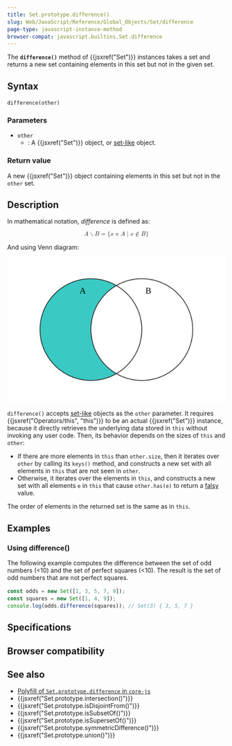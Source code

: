 ```yaml
---
title: Set.prototype.difference()
slug: Web/JavaScript/Reference/Global_Objects/Set/difference
page-type: javascript-instance-method
browser-compat: javascript.builtins.Set.difference
---
```




The **`difference()`** method of {{jsxref("Set")}} instances takes a set and returns a new set containing elements in this set but not in the given set.

## Syntax

```js-nolint
difference(other)
```

### Parameters

- `other`
  - : A {{jsxref("Set")}} object, or [set-like](/Web/JavaScript/Reference/Global_Objects/Set#set-like_objects) object.

### Return value

A new {{jsxref("Set")}} object containing elements in this set but not in the `other` set.

## Description

In mathematical notation, _difference_ is defined as:

<!-- Note: the {} need to be double-escaped, once for Yari -->
<!-- prettier-ignore-start -->
<math display="block">
  <semantics><mrow><mi>A</mi><mo>∖</mo><mi>B</mi><mo>=</mo><mo stretchy="false">{</mo><mi>x</mi><mo>∊</mo><mi>A</mi><mo>∣</mo><mi>x</mi><mo>∉</mo><mi>B</mi><mo stretchy="false">}</mo></mrow><annotation encoding="TeX">A\setminus B = \\{x\in A\mid x\notin B\\}</annotation></semantics>
</math>
<!-- prettier-ignore-end -->

And using Venn diagram:

![A Venn diagram where two circles overlap. The difference of A and B is the part of A that is not overlapping B.](diagram.svg)

`difference()` accepts [set-like](/Web/JavaScript/Reference/Global_Objects/Set#set-like_objects) objects as the `other` parameter. It requires {{jsxref("Operators/this", "this")}} to be an actual {{jsxref("Set")}} instance, because it directly retrieves the underlying data stored in `this` without invoking any user code. Then, its behavior depends on the sizes of `this` and `other`:

- If there are more elements in `this` than `other.size`, then it iterates over `other` by calling its `keys()` method, and constructs a new set with all elements in `this` that are not seen in `other`.
- Otherwise, it iterates over the elements in `this`, and constructs a new set with all elements `e` in `this` that cause `other.has(e)` to return a [falsy](/Glossary/Falsy) value.

The order of elements in the returned set is the same as in `this`.

## Examples

### Using difference()

The following example computes the difference between the set of odd numbers (<10) and the set of perfect squares (<10). The result is the set of odd numbers that are not perfect squares.

```js
const odds = new Set([1, 3, 5, 7, 9]);
const squares = new Set([1, 4, 9]);
console.log(odds.difference(squares)); // Set(3) { 3, 5, 7 }
```

## Specifications



## Browser compatibility



## See also

- [Polyfill of `Set.prototype.difference` in `core-js`](https://github.com/zloirock/core-js#new-set-methods)
- {{jsxref("Set.prototype.intersection()")}}
- {{jsxref("Set.prototype.isDisjointFrom()")}}
- {{jsxref("Set.prototype.isSubsetOf()")}}
- {{jsxref("Set.prototype.isSupersetOf()")}}
- {{jsxref("Set.prototype.symmetricDifference()")}}
- {{jsxref("Set.prototype.union()")}}
